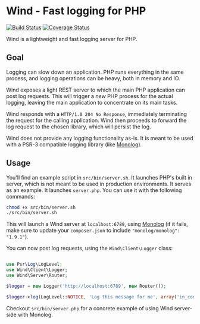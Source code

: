 Wind - Fast logging for PHP
===========================

[![Build Status](https://travis-ci.org/wadmiraal/wind.svg?branch=master)](https://travis-ci.org/wadmiraal/wind) [![Coverage Status](https://coveralls.io/repos/wadmiraal/wind/badge.png)](https://coveralls.io/r/wadmiraal/wind)

Wind is a lightweight and fast logging server for PHP.

Goal
----

Logging can slow down an application. PHP runs everything in the same process, and logging operations can be heavy, both in memory and IO.

Wind exposes a light REST server to which the main PHP application can post log requests. This will trigger a *new* PHP process for the actual logging, leaving the main application to concentrate on its main tasks.

Wind responds with a `HTTP/1.0 204 No Response`, immediately terminating the request for the calling application. Wind then proceeds to forward the log request to the chosen library, which will persist the log.

Wind does not provide any logging functionality as-is. It is meant to be used with a PSR-3 compatible logging library (like [Monolog](https://github.com/Seldaek/monolog)).

Usage
-----

You'll find an example script in `src/bin/server.sh`. It launches PHP's built in server, which is not meant to be used in production environments. It serves as an example. It launches `server.php`. You can use it with the following commands:

````bash
chmod +x src/bin/server.sh
./src/bin/server.sh
````

This will launch a Wind server at `localhost:6789`, using [Monolog](https://github.com/Seldaek/monolog) (if it fails, make sure to update your `composer.json` to include `"monolog/monolog": "1.9.1"`).

You can now post log requests, using the `Wind\Client\Logger` class:

````php

use Psr\Log\LogLevel;
use Wind\Client\Logger;
use Wind\Server\Router;

$logger = new Logger('http://localhost:6789', new Router());

$logger->log(LogLevel::NOTICE, 'Log this message for me', array('in_context' => 'of something'));

````

Checkout `src/bin/server.php` for a concrete example of using Wind server-side with Monolog.
